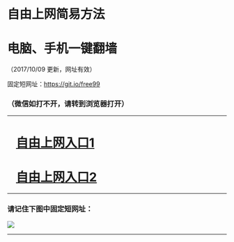 ﻿# 自由上网简易方法

# 电脑、手机一键翻墙

（2017/10/09 更新，网址有效）

固定短网址：https://git.io/free99

### （微信如打不开，请转到浏览器打开）


***





# &nbsp;&nbsp; <a href="http://ft305044677.fwq-tz-1001.info/fwqtz01.html?t=10090013453 " target="_blank">自由上网入口1</a>
# &nbsp;&nbsp; <a href="http://ft596115917.fwq-tz-1002.info/fwqtz02.html?t=100900110126 " target="_blank">自由上网入口2</a>
***

### 请记住下图中固定短网址：

<img src="https://s3-us-west-2.amazonaws.com/fwq-1001/yjfq-20170905okok.png" /> 


***

